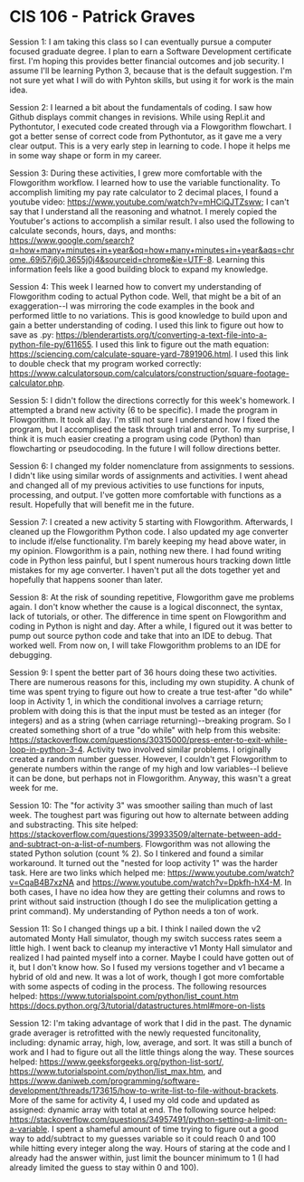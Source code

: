 # CIS 106 - Patrick Graves
Session 1: I am taking this class so I can eventually pursue a computer focused graduate degree. I plan to earn a Software Development certificate first. I'm hoping this provides better financial outcomes and job security. I assume I'll be learning Python 3, because that is the default suggestion. I'm not sure yet what I will do with Pyhton skills, but using it for work is the main idea.

Session 2: I learned a bit about the fundamentals of coding. I saw how Github displays commit changes in revisions. While using Repl.it and Pythontutor, I executed code created through via a Flowgorithm flowchart. I got a better sense of correct code from Pythontutor, as it gave me a very clear output. This is a very early step in learning to code. I hope it helps me in some way shape or form in my career.


Session 3: During these activities, I grew more comfortable with the Flowgorithm workflow. I learned how to use the variable functionality. To accomplish limiting my pay rate calculator to 2 decimal places, I found a youtube video: https://www.youtube.com/watch?v=mHCiQJTZsww; I can't say that I understand all the reasoning and whatnot. I merely copied the Youtuber's actions to accomplish a similar result. I also used the following to calculate seconds, hours, days, and months: https://www.google.com/search?q=how+many+minutes+in+year&oq=how+many+minutes+in+year&aqs=chrome..69i57j6j0.3655j0j4&sourceid=chrome&ie=UTF-8. Learning this information feels like a good building block to expand my knowledge.


Session 4: This week I learned how to convert my understanding of Flowgorithm coding to actual Python code. Well, that might be a bit of an exaggeration--I was mirroring the code examples in the book and performed little to no variations. This is good knowledge to build upon and gain a better understanding of coding. I used this link to figure out how to save as .py: https://blenderartists.org/t/converting-a-text-file-into-a-python-file-py/611655. I used this link to figure out the math equation: https://sciencing.com/calculate-square-yard-7891906.html. I used this link to double check that my program worked correctly: https://www.calculatorsoup.com/calculators/construction/square-footage-calculator.php.


Session 5: I didn't follow the directions correctly for this week's homework. I attempted a brand new activity (6 to be specific). I made the program in Flowgorithm. It took all day. I'm still not sure I understand how I fixed the program, but I accomplised the task through trial and error. To my surprise, I think it is much easier creating a program using code (Python) than flowcharting or pseudocoding. In the future I will follow directions better.


Session 6: I changed my folder nomenclature from assignments to sessions. I didn't like using similar words of assignments and activities. I went ahead and changed all of my previous activities to use functions for inputs, processing, and output. I've gotten more comfortable with functions as a result. Hopefully that will benefit me in the future.


Session 7: I created a new activity 5 starting with Flowgorithm. Afterwards, I cleaned up the Flowgorithm Python code. I also updated my age converter to include if/else functionality. I'm barely keeping my head above water, in my opinion. Flowgorithm is a pain, nothing new there. I had found writing code in Python less painful, but I spent numerous hours tracking down little mistakes for my age converter. I haven't put all the dots together yet and hopefully that happens sooner than later.

Session 8: At the risk of sounding repetitive, Flowgorithm gave me problems again. I don't know whether the cause is a logical disconnect, the syntax, lack of tutorials, or other. The difference in time spent on Flowgorithm and coding in Python is night and day.  After a while, I figured out it was better to pump out source python code and take that into an IDE to debug. That worked well. From now on, I will take Flowgorithm problems to an IDE for debugging.

Session 9: I spent the better part of 36 hours doing these two activities. There are numerous reasons for this, including my own stupidity. A chunk of time was spent trying to figure out how to create a true test-after "do while" loop in Activity 1, in which the conditional involves a carriage return; problem with doing this is that the input must be tested as an integer (for integers) and as a string (when carriage returning)--breaking program. So I created something short of a true "do while" with help from this website: https://stackoverflow.com/questions/30315000/press-enter-to-exit-while-loop-in-python-3-4. Activity two involved similar problems. I originally created a random number guesser. However, I couldn't get Flowgorithm to generate numbers within the range of my high and low variables--I believe it can be done, but perhaps not in Flowgorithm. Anyway, this wasn't a great week for me.

Session 10: The "for activity 3" was smoother sailing than much of last week. The toughest part was figuring out how to alternate between adding and substracting. This site helped: https://stackoverflow.com/questions/39933509/alternate-between-add-and-subtract-on-a-list-of-numbers. Flowgorithm was not allowing the stated Python solution (count % 2). So I tinkered and found a similar workaround. It turned out the "nested for loop activity 1" was the harder task. Here are two links which helped me: https://www.youtube.com/watch?v=CqaB4B7xzNA and https://www.youtube.com/watch?v=Dpkfh-hX4-M. In both cases, I have no idea how they are getting their columns and rows to print without said instruction (though I do see the muliplication getting a print command). My understanding of Python needs a ton of work.

Session 11: So I changed things up a bit. I think I nailed down the v2 automated Monty Hall simulator, though my switch success rates seem a little high. I went back to cleanup my interactive v1 Monty Hall simulator and realized I had painted myself into a corner. Maybe I could have gotten out of it, but I don't know how. So I fused my versions together and v1 became a hybrid of old and new. It was a lot of work, though I got more comfortable with some aspects of coding in the process. The following resources helped:
https://www.tutorialspoint.com/python/list_count.htm
https://docs.python.org/3/tutorial/datastructures.html#more-on-lists

Session 12: I'm taking advantage of work that I did in the past. The dynamic grade averager is retrofitted with the newly requested funcitonality, including: dynamic array, high, low, average, and sort. It was still a bunch of work and I had to figure out all the little things along the way. These sources helped: https://www.geeksforgeeks.org/python-list-sort/, https://www.tutorialspoint.com/python/list_max.htm, and https://www.daniweb.com/programming/software-development/threads/173615/how-to-write-list-to-file-without-brackets. More of the same for activity 4, I used my old code and updated as assigned: dynamic array with total at end. The following source helped: https://stackoverflow.com/questions/34957491/python-setting-a-limit-on-a-variable. I spent a shameful amount of time trying to figure out a good way to add/subtract to my guesses variable so it could reach 0 and 100 while hitting every integer along the way. Hours of staring at the code and I already had the answer within, just limit the bouncer minimum to 1 (I had already limited the guess to stay within 0 and 100).
